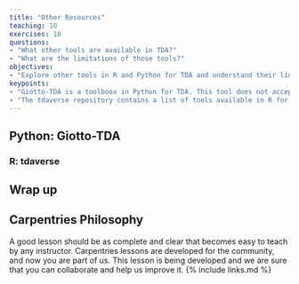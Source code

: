 ```yaml
---
title: "Other Resources"
teaching: 10
exercises: 10
questions:
- "What other tools are available in TDA?"
- "What are the limitations of those tools?"
objectives:
- "Explore other tools in R and Python for TDA and understand their limitations."
keypoints:
- "Giotto-TDA is a toolboox in Python for TDA. This tool does not accept point clouds nor can it generate barcodes. However, it can store all the information from a barcode in a variable for later plotting using another tool."
- "The tdaverse repository contains a list of tools available in R for performing TDA. The packages simplextree, ripserr, and ggtda can carry out almost the same functions as the GUDHI package that was presented in the episodes."
---
```

## Python: Giotto-TDA


### R: tdaverse



## Wrap up


## Carpentries Philosophy
A good lesson should be as complete and clear that becomes easy to teach by any instructor. 
Carpentries lessons are developed for the community, and now you are part of us. 
This lesson is being developed and we are sure that you can collaborate and help us improve it.
{% include links.md %}

